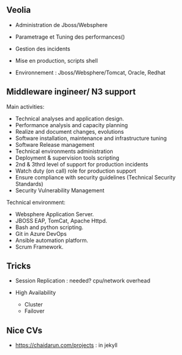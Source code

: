 
**Veolia**
----------
- Administration de Jboss/Websphere
- Parametrage et Tuning des performances()
- Gestion des incidents
- Mise en production, scripts shell

- Environnement : Jboss/Websphere/Tomcat, Oracle, Redhat


**Middleware ingineer/ N3 support**
-------------------------------------
Main activities:
- Technical analyses and application design.
- Performance analysis and capacity planning
- Realize and document changes, evolutions
- Software installation, maintenance and infrastructure tuning
- Software Release management
- Technical environments administration
- Deployment & supervision tools scripting
- 2nd & 3thrd level of support for production incidents
- Watch duty (on call) role for production support
- Ensure compliance with security guidelines (Technical Security Standards)
- Security Vulnerability Management

Technical environment:
- Websphere Application Server.
- JBOSS EAP, TomCat, Apache Httpd.
- Bash and python scripting.
- Git in Azure DevOps
- Ansible automation platform.
- Scrum Framework.
 


**Tricks**
--------------------------------
- Session Replication : needed? cpu/network overhead

- High Availability
	- Cluster
	- Failover

**Nice CVs**
--------------------------------
- https://chaidarun.com/projects : in jekyll
